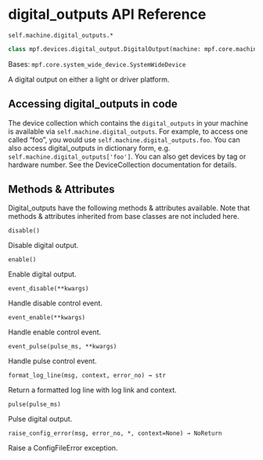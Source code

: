 # digital_outputs API Reference

`self.machine.digital_outputs.*`

``` python
class mpf.devices.digital_output.DigitalOutput(machine: mpf.core.machine.MachineController, name: str)
```

Bases: `mpf.core.system_wide_device.SystemWideDevice`

A digital output on either a light or driver platform.

## Accessing digital_outputs in code

The device collection which contains the `digital_outputs` in your machine is available via `self.machine.digital_outputs`. For example, to access one called “foo”, you would use `self.machine.digital_outputs.foo`. You can also access digital_outputs in dictionary form, e.g. `self.machine.digital_outputs['foo']`. You can also get devices by tag or hardware number. See the DeviceCollection documentation for details.

## Methods & Attributes

Digital_outputs have the following methods & attributes available. Note that methods & attributes inherited from base classes are not included here.

`disable()`

Disable digital output.

`enable()`

Enable digital output.

`event_disable(**kwargs)`

Handle disable control event.

`event_enable(**kwargs)`

Handle enable control event.

`event_pulse(pulse_ms, **kwargs)`

Handle pulse control event.

`format_log_line(msg, context, error_no) → str`

Return a formatted log line with log link and context.

`pulse(pulse_ms)`

Pulse digital output.

`raise_config_error(msg, error_no, *, context=None) → NoReturn`

Raise a ConfigFileError exception.
